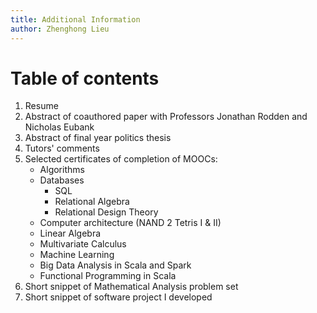 ```yaml
---
title: Additional Information
author: Zhenghong Lieu
---
```


# Table of contents

1. Resume
2. Abstract of coauthored paper with Professors Jonathan Rodden and Nicholas Eubank
3. Abstract of final year politics thesis
8. Tutors' comments
5. Selected certificates of completion of MOOCs:
	- Algorithms
	- Databases
		- SQL
		- Relational Algebra
		- Relational Design Theory
	- Computer architecture (NAND 2 Tetris I & II)
	- Linear Algebra
	- Multivariate Calculus
	- Machine Learning
	- Big Data Analysis in Scala and Spark
	- Functional Programming in Scala
6. Short snippet of Mathematical Analysis problem set
7. Short snippet of software project I developed
